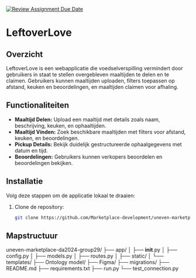 [![Review Assignment Due Date](https://classroom.github.com/assets/deadline-readme-button-22041afd0340ce965d47ae6ef1cefeee28c7c493a6346c4f15d667ab976d596c.svg)](https://classroom.github.com/a/YzI0i2Iu)

# LeftoverLove

## Overzicht
LeftoverLove is een webapplicatie die voedselverspilling vermindert door gebruikers in staat te stellen overgebleven maaltijden te delen en te claimen. Gebruikers kunnen maaltijden uploaden, filters toepassen op afstand, keuken en beoordelingen, en maaltijden claimen voor afhaling.

## Functionaliteiten
- **Maaltijd Delen:** Upload een maaltijd met details zoals naam, beschrijving, keuken, en ophaaltijden.
- **Maaltijd Vinden:** Zoek beschikbare maaltijden met filters voor afstand, keuken, en beoordelingen.
- **Pickup Details:** Bekijk duidelijk gestructureerde ophaalgegevens met datum en tijd.
- **Beoordelingen:** Gebruikers kunnen verkopers beoordelen en beoordelingen bekijken.

## Installatie
Volg deze stappen om de applicatie lokaal te draaien:
1. Clone de repository:
   ```bash
   git clone https://github.com/Marketplace-development/uneven-marketplace-da2024-group29.git

## Mapstructuur
uneven-marketplace-da2024-group29/
├── app/
│   ├── __init__.py
│   ├── config.py
│   ├── models.py
│   ├── routes.py
│   ├── static/
│   └── templates/
├── Ontology model/
├── Figma/
├── migrations/
├── README.md
├── requirements.txt
├── run.py
└── test_connection.py

